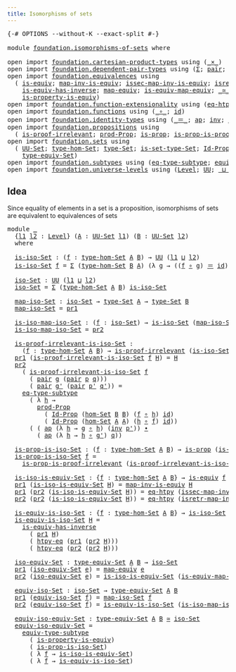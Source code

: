 ```yaml
---
title: Isomorphisms of sets
---
```


<pre class="Agda"><a id="46" class="Symbol">{-#</a> <a id="50" class="Keyword">OPTIONS</a> <a id="58" class="Pragma">--without-K</a> <a id="70" class="Pragma">--exact-split</a> <a id="84" class="Symbol">#-}</a>

<a id="89" class="Keyword">module</a> <a id="96" href="foundation.isomorphisms-of-sets.html" class="Module">foundation.isomorphisms-of-sets</a> <a id="128" class="Keyword">where</a>

<a id="135" class="Keyword">open</a> <a id="140" class="Keyword">import</a> <a id="147" href="foundation.cartesian-product-types.html" class="Module">foundation.cartesian-product-types</a> <a id="182" class="Keyword">using</a> <a id="188" class="Symbol">(</a><a id="189" href="foundation-core.cartesian-product-types.html#590" class="Function Operator">_×_</a><a id="192" class="Symbol">)</a>
<a id="194" class="Keyword">open</a> <a id="199" class="Keyword">import</a> <a id="206" href="foundation.dependent-pair-types.html" class="Module">foundation.dependent-pair-types</a> <a id="238" class="Keyword">using</a> <a id="244" class="Symbol">(</a><a id="245" href="foundation-core.dependent-pair-types.html#515" class="Record">Σ</a><a id="246" class="Symbol">;</a> <a id="248" href="foundation-core.dependent-pair-types.html#588" class="InductiveConstructor">pair</a><a id="252" class="Symbol">;</a> <a id="254" href="foundation-core.dependent-pair-types.html#605" class="Field">pr1</a><a id="257" class="Symbol">;</a> <a id="259" href="foundation-core.dependent-pair-types.html#617" class="Field">pr2</a><a id="262" class="Symbol">)</a>
<a id="264" class="Keyword">open</a> <a id="269" class="Keyword">import</a> <a id="276" href="foundation.equivalences.html" class="Module">foundation.equivalences</a> <a id="300" class="Keyword">using</a>
  <a id="308" class="Symbol">(</a> <a id="310" href="foundation-core.equivalences.html#1556" class="Function">is-equiv</a><a id="318" class="Symbol">;</a> <a id="320" href="foundation-core.equivalences.html#4187" class="Function">map-inv-is-equiv</a><a id="336" class="Symbol">;</a> <a id="338" href="foundation-core.equivalences.html#4265" class="Function">issec-map-inv-is-equiv</a><a id="360" class="Symbol">;</a> <a id="362" href="foundation-core.equivalences.html#4395" class="Function">isretr-map-inv-is-equiv</a><a id="385" class="Symbol">;</a>
    <a id="391" href="foundation-core.equivalences.html#3013" class="Function">is-equiv-has-inverse</a><a id="411" class="Symbol">;</a> <a id="413" href="foundation-core.equivalences.html#1821" class="Function">map-equiv</a><a id="422" class="Symbol">;</a> <a id="424" href="foundation-core.equivalences.html#1876" class="Function">is-equiv-map-equiv</a><a id="442" class="Symbol">;</a> <a id="444" href="foundation-core.equivalences.html#1621" class="Function Operator">_≃_</a><a id="447" class="Symbol">;</a>
    <a id="453" href="foundation.equivalences.html#11306" class="Function">is-property-is-equiv</a><a id="473" class="Symbol">)</a>
<a id="475" class="Keyword">open</a> <a id="480" class="Keyword">import</a> <a id="487" href="foundation.function-extensionality.html" class="Module">foundation.function-extensionality</a> <a id="522" class="Keyword">using</a> <a id="528" class="Symbol">(</a><a id="529" href="foundation-core.function-extensionality.html#1463" class="Function">eq-htpy</a><a id="536" class="Symbol">;</a> <a id="538" href="foundation-core.function-extensionality.html#965" class="Function">htpy-eq</a><a id="545" class="Symbol">)</a>
<a id="547" class="Keyword">open</a> <a id="552" class="Keyword">import</a> <a id="559" href="foundation.functions.html" class="Module">foundation.functions</a> <a id="580" class="Keyword">using</a> <a id="586" class="Symbol">(</a><a id="587" href="foundation-core.functions.html#420" class="Function Operator">_∘_</a><a id="590" class="Symbol">;</a> <a id="592" href="foundation-core.functions.html#322" class="Function">id</a><a id="594" class="Symbol">)</a>
<a id="596" class="Keyword">open</a> <a id="601" class="Keyword">import</a> <a id="608" href="foundation.identity-types.html" class="Module">foundation.identity-types</a> <a id="634" class="Keyword">using</a> <a id="640" class="Symbol">(</a><a id="641" href="foundation-core.identity-types.html#1865" class="Function Operator">_＝_</a><a id="644" class="Symbol">;</a> <a id="646" href="foundation-core.identity-types.html#4003" class="Function">ap</a><a id="648" class="Symbol">;</a> <a id="650" href="foundation-core.identity-types.html#2729" class="Function">inv</a><a id="653" class="Symbol">;</a> <a id="655" href="foundation-core.identity-types.html#2425" class="Function Operator">_∙_</a><a id="658" class="Symbol">)</a>
<a id="660" class="Keyword">open</a> <a id="665" class="Keyword">import</a> <a id="672" href="foundation.propositions.html" class="Module">foundation.propositions</a> <a id="696" class="Keyword">using</a>
  <a id="704" class="Symbol">(</a> <a id="706" href="foundation-core.propositions.html#2278" class="Function">is-proof-irrelevant</a><a id="725" class="Symbol">;</a> <a id="727" href="foundation-core.propositions.html#5874" class="Function">prod-Prop</a><a id="736" class="Symbol">;</a> <a id="738" href="foundation-core.propositions.html#1309" class="Function">is-prop</a><a id="745" class="Symbol">;</a> <a id="747" href="foundation-core.propositions.html#3220" class="Function">is-prop-is-proof-irrelevant</a><a id="774" class="Symbol">)</a>
<a id="776" class="Keyword">open</a> <a id="781" class="Keyword">import</a> <a id="788" href="foundation.sets.html" class="Module">foundation.sets</a> <a id="804" class="Keyword">using</a>
  <a id="812" class="Symbol">(</a> <a id="814" href="foundation-core.sets.html#1190" class="Function">UU-Set</a><a id="820" class="Symbol">;</a> <a id="822" href="foundation.sets.html#4051" class="Function">type-hom-Set</a><a id="834" class="Symbol">;</a> <a id="836" href="foundation-core.sets.html#1304" class="Function">type-Set</a><a id="844" class="Symbol">;</a> <a id="846" href="foundation-core.sets.html#1355" class="Function">is-set-type-Set</a><a id="861" class="Symbol">;</a> <a id="863" href="foundation-core.sets.html#1420" class="Function">Id-Prop</a><a id="870" class="Symbol">;</a> <a id="872" href="foundation.sets.html#4337" class="Function">hom-Set</a><a id="879" class="Symbol">;</a>
    <a id="885" href="foundation.sets.html#4972" class="Function">type-equiv-Set</a><a id="899" class="Symbol">)</a>
<a id="901" class="Keyword">open</a> <a id="906" class="Keyword">import</a> <a id="913" href="foundation.subtypes.html" class="Module">foundation.subtypes</a> <a id="933" class="Keyword">using</a> <a id="939" class="Symbol">(</a><a id="940" href="foundation-core.subtypes.html#3455" class="Function">eq-type-subtype</a><a id="955" class="Symbol">;</a> <a id="957" href="foundation-core.subtypes.html#6136" class="Function">equiv-type-subtype</a><a id="975" class="Symbol">)</a>
<a id="977" class="Keyword">open</a> <a id="982" class="Keyword">import</a> <a id="989" href="foundation.universe-levels.html" class="Module">foundation.universe-levels</a> <a id="1016" class="Keyword">using</a> <a id="1022" class="Symbol">(</a><a id="1023" href="Agda.Primitive.html#597" class="Postulate">Level</a><a id="1028" class="Symbol">;</a> <a id="1030" href="foundation-core.universe-levels.html#235" class="Primitive">UU</a><a id="1032" class="Symbol">;</a> <a id="1034" href="Agda.Primitive.html#810" class="Primitive Operator">_⊔_</a><a id="1037" class="Symbol">)</a>
</pre>
## Idea

Since equality of elements in a set is a proposition, isomorphisms of sets are equivalent to equivalences of sets

<pre class="Agda"><a id="1176" class="Keyword">module</a> <a id="1183" href="foundation.isomorphisms-of-sets.html#1183" class="Module">_</a>
  <a id="1187" class="Symbol">{</a><a id="1188" href="foundation.isomorphisms-of-sets.html#1188" class="Bound">l1</a> <a id="1191" href="foundation.isomorphisms-of-sets.html#1191" class="Bound">l2</a> <a id="1194" class="Symbol">:</a> <a id="1196" href="Agda.Primitive.html#597" class="Postulate">Level</a><a id="1201" class="Symbol">}</a> <a id="1203" class="Symbol">(</a><a id="1204" href="foundation.isomorphisms-of-sets.html#1204" class="Bound">A</a> <a id="1206" class="Symbol">:</a> <a id="1208" href="foundation-core.sets.html#1190" class="Function">UU-Set</a> <a id="1215" href="foundation.isomorphisms-of-sets.html#1188" class="Bound">l1</a><a id="1217" class="Symbol">)</a> <a id="1219" class="Symbol">(</a><a id="1220" href="foundation.isomorphisms-of-sets.html#1220" class="Bound">B</a> <a id="1222" class="Symbol">:</a> <a id="1224" href="foundation-core.sets.html#1190" class="Function">UU-Set</a> <a id="1231" href="foundation.isomorphisms-of-sets.html#1191" class="Bound">l2</a><a id="1233" class="Symbol">)</a>
  <a id="1237" class="Keyword">where</a>

  <a id="1246" href="foundation.isomorphisms-of-sets.html#1246" class="Function">is-iso-Set</a> <a id="1257" class="Symbol">:</a> <a id="1259" class="Symbol">(</a><a id="1260" href="foundation.isomorphisms-of-sets.html#1260" class="Bound">f</a> <a id="1262" class="Symbol">:</a> <a id="1264" href="foundation.sets.html#4051" class="Function">type-hom-Set</a> <a id="1277" href="foundation.isomorphisms-of-sets.html#1204" class="Bound">A</a> <a id="1279" href="foundation.isomorphisms-of-sets.html#1220" class="Bound">B</a><a id="1280" class="Symbol">)</a> <a id="1282" class="Symbol">→</a> <a id="1284" href="foundation-core.universe-levels.html#235" class="Primitive">UU</a> <a id="1287" class="Symbol">(</a><a id="1288" href="foundation.isomorphisms-of-sets.html#1188" class="Bound">l1</a> <a id="1291" href="Agda.Primitive.html#810" class="Primitive Operator">⊔</a> <a id="1293" href="foundation.isomorphisms-of-sets.html#1191" class="Bound">l2</a><a id="1295" class="Symbol">)</a>
  <a id="1299" href="foundation.isomorphisms-of-sets.html#1246" class="Function">is-iso-Set</a> <a id="1310" href="foundation.isomorphisms-of-sets.html#1310" class="Bound">f</a> <a id="1312" class="Symbol">=</a> <a id="1314" href="foundation-core.dependent-pair-types.html#515" class="Record">Σ</a> <a id="1316" class="Symbol">(</a><a id="1317" href="foundation.sets.html#4051" class="Function">type-hom-Set</a> <a id="1330" href="foundation.isomorphisms-of-sets.html#1220" class="Bound">B</a> <a id="1332" href="foundation.isomorphisms-of-sets.html#1204" class="Bound">A</a><a id="1333" class="Symbol">)</a> <a id="1335" class="Symbol">(λ</a> <a id="1338" href="foundation.isomorphisms-of-sets.html#1338" class="Bound">g</a> <a id="1340" class="Symbol">→</a> <a id="1342" class="Symbol">((</a><a id="1344" href="foundation.isomorphisms-of-sets.html#1310" class="Bound">f</a> <a id="1346" href="foundation-core.functions.html#420" class="Function Operator">∘</a> <a id="1348" href="foundation.isomorphisms-of-sets.html#1338" class="Bound">g</a><a id="1349" class="Symbol">)</a> <a id="1351" href="foundation-core.identity-types.html#1865" class="Function Operator">＝</a> <a id="1353" href="foundation-core.functions.html#322" class="Function">id</a><a id="1355" class="Symbol">)</a> <a id="1357" href="foundation-core.cartesian-product-types.html#590" class="Function Operator">×</a> <a id="1359" class="Symbol">((</a><a id="1361" href="foundation.isomorphisms-of-sets.html#1338" class="Bound">g</a> <a id="1363" href="foundation-core.functions.html#420" class="Function Operator">∘</a> <a id="1365" href="foundation.isomorphisms-of-sets.html#1310" class="Bound">f</a><a id="1366" class="Symbol">)</a> <a id="1368" href="foundation-core.identity-types.html#1865" class="Function Operator">＝</a> <a id="1370" href="foundation-core.functions.html#322" class="Function">id</a><a id="1372" class="Symbol">))</a>

  <a id="1378" href="foundation.isomorphisms-of-sets.html#1378" class="Function">iso-Set</a> <a id="1386" class="Symbol">:</a> <a id="1388" href="foundation-core.universe-levels.html#235" class="Primitive">UU</a> <a id="1391" class="Symbol">(</a><a id="1392" href="foundation.isomorphisms-of-sets.html#1188" class="Bound">l1</a> <a id="1395" href="Agda.Primitive.html#810" class="Primitive Operator">⊔</a> <a id="1397" href="foundation.isomorphisms-of-sets.html#1191" class="Bound">l2</a><a id="1399" class="Symbol">)</a>
  <a id="1403" href="foundation.isomorphisms-of-sets.html#1378" class="Function">iso-Set</a> <a id="1411" class="Symbol">=</a> <a id="1413" href="foundation-core.dependent-pair-types.html#515" class="Record">Σ</a> <a id="1415" class="Symbol">(</a><a id="1416" href="foundation.sets.html#4051" class="Function">type-hom-Set</a> <a id="1429" href="foundation.isomorphisms-of-sets.html#1204" class="Bound">A</a> <a id="1431" href="foundation.isomorphisms-of-sets.html#1220" class="Bound">B</a><a id="1432" class="Symbol">)</a> <a id="1434" href="foundation.isomorphisms-of-sets.html#1246" class="Function">is-iso-Set</a>

  <a id="1448" href="foundation.isomorphisms-of-sets.html#1448" class="Function">map-iso-Set</a> <a id="1460" class="Symbol">:</a> <a id="1462" href="foundation.isomorphisms-of-sets.html#1378" class="Function">iso-Set</a> <a id="1470" class="Symbol">→</a> <a id="1472" href="foundation-core.sets.html#1304" class="Function">type-Set</a> <a id="1481" href="foundation.isomorphisms-of-sets.html#1204" class="Bound">A</a> <a id="1483" class="Symbol">→</a> <a id="1485" href="foundation-core.sets.html#1304" class="Function">type-Set</a> <a id="1494" href="foundation.isomorphisms-of-sets.html#1220" class="Bound">B</a>
  <a id="1498" href="foundation.isomorphisms-of-sets.html#1448" class="Function">map-iso-Set</a> <a id="1510" class="Symbol">=</a> <a id="1512" href="foundation-core.dependent-pair-types.html#605" class="Field">pr1</a>

  <a id="1519" href="foundation.isomorphisms-of-sets.html#1519" class="Function">is-iso-map-iso-Set</a> <a id="1538" class="Symbol">:</a> <a id="1540" class="Symbol">(</a><a id="1541" href="foundation.isomorphisms-of-sets.html#1541" class="Bound">f</a> <a id="1543" class="Symbol">:</a> <a id="1545" href="foundation.isomorphisms-of-sets.html#1378" class="Function">iso-Set</a><a id="1552" class="Symbol">)</a> <a id="1554" class="Symbol">→</a> <a id="1556" href="foundation.isomorphisms-of-sets.html#1246" class="Function">is-iso-Set</a> <a id="1567" class="Symbol">(</a><a id="1568" href="foundation.isomorphisms-of-sets.html#1448" class="Function">map-iso-Set</a> <a id="1580" href="foundation.isomorphisms-of-sets.html#1541" class="Bound">f</a><a id="1581" class="Symbol">)</a>
  <a id="1585" href="foundation.isomorphisms-of-sets.html#1519" class="Function">is-iso-map-iso-Set</a> <a id="1604" class="Symbol">=</a> <a id="1606" href="foundation-core.dependent-pair-types.html#617" class="Field">pr2</a>

  <a id="1613" href="foundation.isomorphisms-of-sets.html#1613" class="Function">is-proof-irrelevant-is-iso-Set</a> <a id="1644" class="Symbol">:</a>
    <a id="1650" class="Symbol">(</a><a id="1651" href="foundation.isomorphisms-of-sets.html#1651" class="Bound">f</a> <a id="1653" class="Symbol">:</a> <a id="1655" href="foundation.sets.html#4051" class="Function">type-hom-Set</a> <a id="1668" href="foundation.isomorphisms-of-sets.html#1204" class="Bound">A</a> <a id="1670" href="foundation.isomorphisms-of-sets.html#1220" class="Bound">B</a><a id="1671" class="Symbol">)</a> <a id="1673" class="Symbol">→</a> <a id="1675" href="foundation-core.propositions.html#2278" class="Function">is-proof-irrelevant</a> <a id="1695" class="Symbol">(</a><a id="1696" href="foundation.isomorphisms-of-sets.html#1246" class="Function">is-iso-Set</a> <a id="1707" href="foundation.isomorphisms-of-sets.html#1651" class="Bound">f</a><a id="1708" class="Symbol">)</a>
  <a id="1712" href="foundation-core.dependent-pair-types.html#605" class="Field">pr1</a> <a id="1716" class="Symbol">(</a><a id="1717" href="foundation.isomorphisms-of-sets.html#1613" class="Function">is-proof-irrelevant-is-iso-Set</a> <a id="1748" href="foundation.isomorphisms-of-sets.html#1748" class="Bound">f</a> <a id="1750" href="foundation.isomorphisms-of-sets.html#1750" class="Bound">H</a><a id="1751" class="Symbol">)</a> <a id="1753" class="Symbol">=</a> <a id="1755" href="foundation.isomorphisms-of-sets.html#1750" class="Bound">H</a>
  <a id="1759" href="foundation-core.dependent-pair-types.html#617" class="Field">pr2</a>
    <a id="1767" class="Symbol">(</a> <a id="1769" href="foundation.isomorphisms-of-sets.html#1613" class="Function">is-proof-irrelevant-is-iso-Set</a> <a id="1800" href="foundation.isomorphisms-of-sets.html#1800" class="Bound">f</a>
      <a id="1808" class="Symbol">(</a> <a id="1810" href="foundation-core.dependent-pair-types.html#588" class="InductiveConstructor">pair</a> <a id="1815" href="foundation.isomorphisms-of-sets.html#1815" class="Bound">g</a> <a id="1817" class="Symbol">(</a><a id="1818" href="foundation-core.dependent-pair-types.html#588" class="InductiveConstructor">pair</a> <a id="1823" href="foundation.isomorphisms-of-sets.html#1823" class="Bound">p</a> <a id="1825" href="foundation.isomorphisms-of-sets.html#1825" class="Bound">q</a><a id="1826" class="Symbol">)))</a>
      <a id="1836" class="Symbol">(</a> <a id="1838" href="foundation-core.dependent-pair-types.html#588" class="InductiveConstructor">pair</a> <a id="1843" href="foundation.isomorphisms-of-sets.html#1843" class="Bound">g&#39;</a> <a id="1846" class="Symbol">(</a><a id="1847" href="foundation-core.dependent-pair-types.html#588" class="InductiveConstructor">pair</a> <a id="1852" href="foundation.isomorphisms-of-sets.html#1852" class="Bound">p&#39;</a> <a id="1855" href="foundation.isomorphisms-of-sets.html#1855" class="Bound">q&#39;</a><a id="1857" class="Symbol">))</a> <a id="1860" class="Symbol">=</a>
    <a id="1866" href="foundation-core.subtypes.html#3455" class="Function">eq-type-subtype</a>
      <a id="1888" class="Symbol">(</a> <a id="1890" class="Symbol">λ</a> <a id="1892" href="foundation.isomorphisms-of-sets.html#1892" class="Bound">h</a> <a id="1894" class="Symbol">→</a>
        <a id="1904" href="foundation-core.propositions.html#5874" class="Function">prod-Prop</a>
          <a id="1924" class="Symbol">(</a> <a id="1926" href="foundation-core.sets.html#1420" class="Function">Id-Prop</a> <a id="1934" class="Symbol">(</a><a id="1935" href="foundation.sets.html#4337" class="Function">hom-Set</a> <a id="1943" href="foundation.isomorphisms-of-sets.html#1220" class="Bound">B</a> <a id="1945" href="foundation.isomorphisms-of-sets.html#1220" class="Bound">B</a><a id="1946" class="Symbol">)</a> <a id="1948" class="Symbol">(</a><a id="1949" href="foundation.isomorphisms-of-sets.html#1800" class="Bound">f</a> <a id="1951" href="foundation-core.functions.html#420" class="Function Operator">∘</a> <a id="1953" href="foundation.isomorphisms-of-sets.html#1892" class="Bound">h</a><a id="1954" class="Symbol">)</a> <a id="1956" href="foundation-core.functions.html#322" class="Function">id</a><a id="1958" class="Symbol">)</a>
          <a id="1970" class="Symbol">(</a> <a id="1972" href="foundation-core.sets.html#1420" class="Function">Id-Prop</a> <a id="1980" class="Symbol">(</a><a id="1981" href="foundation.sets.html#4337" class="Function">hom-Set</a> <a id="1989" href="foundation.isomorphisms-of-sets.html#1204" class="Bound">A</a> <a id="1991" href="foundation.isomorphisms-of-sets.html#1204" class="Bound">A</a><a id="1992" class="Symbol">)</a> <a id="1994" class="Symbol">(</a><a id="1995" href="foundation.isomorphisms-of-sets.html#1892" class="Bound">h</a> <a id="1997" href="foundation-core.functions.html#420" class="Function Operator">∘</a> <a id="1999" href="foundation.isomorphisms-of-sets.html#1800" class="Bound">f</a><a id="2000" class="Symbol">)</a> <a id="2002" href="foundation-core.functions.html#322" class="Function">id</a><a id="2004" class="Symbol">))</a>
      <a id="2013" class="Symbol">(</a> <a id="2015" class="Symbol">(</a> <a id="2017" href="foundation-core.identity-types.html#4003" class="Function">ap</a> <a id="2020" class="Symbol">(λ</a> <a id="2023" href="foundation.isomorphisms-of-sets.html#2023" class="Bound">h</a> <a id="2025" class="Symbol">→</a> <a id="2027" href="foundation.isomorphisms-of-sets.html#1815" class="Bound">g</a> <a id="2029" href="foundation-core.functions.html#420" class="Function Operator">∘</a> <a id="2031" href="foundation.isomorphisms-of-sets.html#2023" class="Bound">h</a><a id="2032" class="Symbol">)</a> <a id="2034" class="Symbol">(</a><a id="2035" href="foundation-core.identity-types.html#2729" class="Function">inv</a> <a id="2039" href="foundation.isomorphisms-of-sets.html#1852" class="Bound">p&#39;</a><a id="2041" class="Symbol">))</a> <a id="2044" href="foundation-core.identity-types.html#2425" class="Function Operator">∙</a>
        <a id="2054" class="Symbol">(</a> <a id="2056" href="foundation-core.identity-types.html#4003" class="Function">ap</a> <a id="2059" class="Symbol">(λ</a> <a id="2062" href="foundation.isomorphisms-of-sets.html#2062" class="Bound">h</a> <a id="2064" class="Symbol">→</a> <a id="2066" href="foundation.isomorphisms-of-sets.html#2062" class="Bound">h</a> <a id="2068" href="foundation-core.functions.html#420" class="Function Operator">∘</a> <a id="2070" href="foundation.isomorphisms-of-sets.html#1843" class="Bound">g&#39;</a><a id="2072" class="Symbol">)</a> <a id="2074" href="foundation.isomorphisms-of-sets.html#1825" class="Bound">q</a><a id="2075" class="Symbol">))</a>

  <a id="2081" href="foundation.isomorphisms-of-sets.html#2081" class="Function">is-prop-is-iso-Set</a> <a id="2100" class="Symbol">:</a> <a id="2102" class="Symbol">(</a><a id="2103" href="foundation.isomorphisms-of-sets.html#2103" class="Bound">f</a> <a id="2105" class="Symbol">:</a> <a id="2107" href="foundation.sets.html#4051" class="Function">type-hom-Set</a> <a id="2120" href="foundation.isomorphisms-of-sets.html#1204" class="Bound">A</a> <a id="2122" href="foundation.isomorphisms-of-sets.html#1220" class="Bound">B</a><a id="2123" class="Symbol">)</a> <a id="2125" class="Symbol">→</a> <a id="2127" href="foundation-core.propositions.html#1309" class="Function">is-prop</a> <a id="2135" class="Symbol">(</a><a id="2136" href="foundation.isomorphisms-of-sets.html#1246" class="Function">is-iso-Set</a> <a id="2147" href="foundation.isomorphisms-of-sets.html#2103" class="Bound">f</a><a id="2148" class="Symbol">)</a>
  <a id="2152" href="foundation.isomorphisms-of-sets.html#2081" class="Function">is-prop-is-iso-Set</a> <a id="2171" href="foundation.isomorphisms-of-sets.html#2171" class="Bound">f</a> <a id="2173" class="Symbol">=</a>
    <a id="2179" href="foundation-core.propositions.html#3220" class="Function">is-prop-is-proof-irrelevant</a> <a id="2207" class="Symbol">(</a><a id="2208" href="foundation.isomorphisms-of-sets.html#1613" class="Function">is-proof-irrelevant-is-iso-Set</a> <a id="2239" href="foundation.isomorphisms-of-sets.html#2171" class="Bound">f</a><a id="2240" class="Symbol">)</a>

  <a id="2245" href="foundation.isomorphisms-of-sets.html#2245" class="Function">is-iso-is-equiv-Set</a> <a id="2265" class="Symbol">:</a> <a id="2267" class="Symbol">{</a><a id="2268" href="foundation.isomorphisms-of-sets.html#2268" class="Bound">f</a> <a id="2270" class="Symbol">:</a> <a id="2272" href="foundation.sets.html#4051" class="Function">type-hom-Set</a> <a id="2285" href="foundation.isomorphisms-of-sets.html#1204" class="Bound">A</a> <a id="2287" href="foundation.isomorphisms-of-sets.html#1220" class="Bound">B</a><a id="2288" class="Symbol">}</a> <a id="2290" class="Symbol">→</a> <a id="2292" href="foundation-core.equivalences.html#1556" class="Function">is-equiv</a> <a id="2301" href="foundation.isomorphisms-of-sets.html#2268" class="Bound">f</a> <a id="2303" class="Symbol">→</a> <a id="2305" href="foundation.isomorphisms-of-sets.html#1246" class="Function">is-iso-Set</a> <a id="2316" href="foundation.isomorphisms-of-sets.html#2268" class="Bound">f</a>
  <a id="2320" href="foundation-core.dependent-pair-types.html#605" class="Field">pr1</a> <a id="2324" class="Symbol">(</a><a id="2325" href="foundation.isomorphisms-of-sets.html#2245" class="Function">is-iso-is-equiv-Set</a> <a id="2345" href="foundation.isomorphisms-of-sets.html#2345" class="Bound">H</a><a id="2346" class="Symbol">)</a> <a id="2348" class="Symbol">=</a> <a id="2350" href="foundation-core.equivalences.html#4187" class="Function">map-inv-is-equiv</a> <a id="2367" href="foundation.isomorphisms-of-sets.html#2345" class="Bound">H</a>
  <a id="2371" href="foundation-core.dependent-pair-types.html#605" class="Field">pr1</a> <a id="2375" class="Symbol">(</a><a id="2376" href="foundation-core.dependent-pair-types.html#617" class="Field">pr2</a> <a id="2380" class="Symbol">(</a><a id="2381" href="foundation.isomorphisms-of-sets.html#2245" class="Function">is-iso-is-equiv-Set</a> <a id="2401" href="foundation.isomorphisms-of-sets.html#2401" class="Bound">H</a><a id="2402" class="Symbol">))</a> <a id="2405" class="Symbol">=</a> <a id="2407" href="foundation-core.function-extensionality.html#1463" class="Function">eq-htpy</a> <a id="2415" class="Symbol">(</a><a id="2416" href="foundation-core.equivalences.html#4265" class="Function">issec-map-inv-is-equiv</a> <a id="2439" href="foundation.isomorphisms-of-sets.html#2401" class="Bound">H</a><a id="2440" class="Symbol">)</a>
  <a id="2444" href="foundation-core.dependent-pair-types.html#617" class="Field">pr2</a> <a id="2448" class="Symbol">(</a><a id="2449" href="foundation-core.dependent-pair-types.html#617" class="Field">pr2</a> <a id="2453" class="Symbol">(</a><a id="2454" href="foundation.isomorphisms-of-sets.html#2245" class="Function">is-iso-is-equiv-Set</a> <a id="2474" href="foundation.isomorphisms-of-sets.html#2474" class="Bound">H</a><a id="2475" class="Symbol">))</a> <a id="2478" class="Symbol">=</a> <a id="2480" href="foundation-core.function-extensionality.html#1463" class="Function">eq-htpy</a> <a id="2488" class="Symbol">(</a><a id="2489" href="foundation-core.equivalences.html#4395" class="Function">isretr-map-inv-is-equiv</a> <a id="2513" href="foundation.isomorphisms-of-sets.html#2474" class="Bound">H</a><a id="2514" class="Symbol">)</a>

  <a id="2519" href="foundation.isomorphisms-of-sets.html#2519" class="Function">is-equiv-is-iso-Set</a> <a id="2539" class="Symbol">:</a> <a id="2541" class="Symbol">{</a><a id="2542" href="foundation.isomorphisms-of-sets.html#2542" class="Bound">f</a> <a id="2544" class="Symbol">:</a> <a id="2546" href="foundation.sets.html#4051" class="Function">type-hom-Set</a> <a id="2559" href="foundation.isomorphisms-of-sets.html#1204" class="Bound">A</a> <a id="2561" href="foundation.isomorphisms-of-sets.html#1220" class="Bound">B</a><a id="2562" class="Symbol">}</a> <a id="2564" class="Symbol">→</a> <a id="2566" href="foundation.isomorphisms-of-sets.html#1246" class="Function">is-iso-Set</a> <a id="2577" href="foundation.isomorphisms-of-sets.html#2542" class="Bound">f</a> <a id="2579" class="Symbol">→</a> <a id="2581" href="foundation-core.equivalences.html#1556" class="Function">is-equiv</a> <a id="2590" href="foundation.isomorphisms-of-sets.html#2542" class="Bound">f</a>
  <a id="2594" href="foundation.isomorphisms-of-sets.html#2519" class="Function">is-equiv-is-iso-Set</a> <a id="2614" href="foundation.isomorphisms-of-sets.html#2614" class="Bound">H</a> <a id="2616" class="Symbol">=</a>
    <a id="2622" href="foundation-core.equivalences.html#3013" class="Function">is-equiv-has-inverse</a>
      <a id="2649" class="Symbol">(</a> <a id="2651" href="foundation-core.dependent-pair-types.html#605" class="Field">pr1</a> <a id="2655" href="foundation.isomorphisms-of-sets.html#2614" class="Bound">H</a><a id="2656" class="Symbol">)</a>
      <a id="2664" class="Symbol">(</a> <a id="2666" href="foundation-core.function-extensionality.html#965" class="Function">htpy-eq</a> <a id="2674" class="Symbol">(</a><a id="2675" href="foundation-core.dependent-pair-types.html#605" class="Field">pr1</a> <a id="2679" class="Symbol">(</a><a id="2680" href="foundation-core.dependent-pair-types.html#617" class="Field">pr2</a> <a id="2684" href="foundation.isomorphisms-of-sets.html#2614" class="Bound">H</a><a id="2685" class="Symbol">)))</a>
      <a id="2695" class="Symbol">(</a> <a id="2697" href="foundation-core.function-extensionality.html#965" class="Function">htpy-eq</a> <a id="2705" class="Symbol">(</a><a id="2706" href="foundation-core.dependent-pair-types.html#617" class="Field">pr2</a> <a id="2710" class="Symbol">(</a><a id="2711" href="foundation-core.dependent-pair-types.html#617" class="Field">pr2</a> <a id="2715" href="foundation.isomorphisms-of-sets.html#2614" class="Bound">H</a><a id="2716" class="Symbol">)))</a>

  <a id="2723" href="foundation.isomorphisms-of-sets.html#2723" class="Function">iso-equiv-Set</a> <a id="2737" class="Symbol">:</a> <a id="2739" href="foundation.sets.html#4972" class="Function">type-equiv-Set</a> <a id="2754" href="foundation.isomorphisms-of-sets.html#1204" class="Bound">A</a> <a id="2756" href="foundation.isomorphisms-of-sets.html#1220" class="Bound">B</a> <a id="2758" class="Symbol">→</a> <a id="2760" href="foundation.isomorphisms-of-sets.html#1378" class="Function">iso-Set</a>
  <a id="2770" href="foundation-core.dependent-pair-types.html#605" class="Field">pr1</a> <a id="2774" class="Symbol">(</a><a id="2775" href="foundation.isomorphisms-of-sets.html#2723" class="Function">iso-equiv-Set</a> <a id="2789" href="foundation.isomorphisms-of-sets.html#2789" class="Bound">e</a><a id="2790" class="Symbol">)</a> <a id="2792" class="Symbol">=</a> <a id="2794" href="foundation-core.equivalences.html#1821" class="Function">map-equiv</a> <a id="2804" href="foundation.isomorphisms-of-sets.html#2789" class="Bound">e</a>
  <a id="2808" href="foundation-core.dependent-pair-types.html#617" class="Field">pr2</a> <a id="2812" class="Symbol">(</a><a id="2813" href="foundation.isomorphisms-of-sets.html#2723" class="Function">iso-equiv-Set</a> <a id="2827" href="foundation.isomorphisms-of-sets.html#2827" class="Bound">e</a><a id="2828" class="Symbol">)</a> <a id="2830" class="Symbol">=</a> <a id="2832" href="foundation.isomorphisms-of-sets.html#2245" class="Function">is-iso-is-equiv-Set</a> <a id="2852" class="Symbol">(</a><a id="2853" href="foundation-core.equivalences.html#1876" class="Function">is-equiv-map-equiv</a> <a id="2872" href="foundation.isomorphisms-of-sets.html#2827" class="Bound">e</a><a id="2873" class="Symbol">)</a>

  <a id="2878" href="foundation.isomorphisms-of-sets.html#2878" class="Function">equiv-iso-Set</a> <a id="2892" class="Symbol">:</a> <a id="2894" href="foundation.isomorphisms-of-sets.html#1378" class="Function">iso-Set</a> <a id="2902" class="Symbol">→</a> <a id="2904" href="foundation.sets.html#4972" class="Function">type-equiv-Set</a> <a id="2919" href="foundation.isomorphisms-of-sets.html#1204" class="Bound">A</a> <a id="2921" href="foundation.isomorphisms-of-sets.html#1220" class="Bound">B</a>
  <a id="2925" href="foundation-core.dependent-pair-types.html#605" class="Field">pr1</a> <a id="2929" class="Symbol">(</a><a id="2930" href="foundation.isomorphisms-of-sets.html#2878" class="Function">equiv-iso-Set</a> <a id="2944" href="foundation.isomorphisms-of-sets.html#2944" class="Bound">f</a><a id="2945" class="Symbol">)</a> <a id="2947" class="Symbol">=</a> <a id="2949" href="foundation.isomorphisms-of-sets.html#1448" class="Function">map-iso-Set</a> <a id="2961" href="foundation.isomorphisms-of-sets.html#2944" class="Bound">f</a>
  <a id="2965" href="foundation-core.dependent-pair-types.html#617" class="Field">pr2</a> <a id="2969" class="Symbol">(</a><a id="2970" href="foundation.isomorphisms-of-sets.html#2878" class="Function">equiv-iso-Set</a> <a id="2984" href="foundation.isomorphisms-of-sets.html#2984" class="Bound">f</a><a id="2985" class="Symbol">)</a> <a id="2987" class="Symbol">=</a> <a id="2989" href="foundation.isomorphisms-of-sets.html#2519" class="Function">is-equiv-is-iso-Set</a> <a id="3009" class="Symbol">(</a><a id="3010" href="foundation.isomorphisms-of-sets.html#1519" class="Function">is-iso-map-iso-Set</a> <a id="3029" href="foundation.isomorphisms-of-sets.html#2984" class="Bound">f</a><a id="3030" class="Symbol">)</a>

  <a id="3035" href="foundation.isomorphisms-of-sets.html#3035" class="Function">equiv-iso-equiv-Set</a> <a id="3055" class="Symbol">:</a> <a id="3057" href="foundation.sets.html#4972" class="Function">type-equiv-Set</a> <a id="3072" href="foundation.isomorphisms-of-sets.html#1204" class="Bound">A</a> <a id="3074" href="foundation.isomorphisms-of-sets.html#1220" class="Bound">B</a> <a id="3076" href="foundation-core.equivalences.html#1621" class="Function Operator">≃</a> <a id="3078" href="foundation.isomorphisms-of-sets.html#1378" class="Function">iso-Set</a>
  <a id="3088" href="foundation.isomorphisms-of-sets.html#3035" class="Function">equiv-iso-equiv-Set</a> <a id="3108" class="Symbol">=</a>
    <a id="3114" href="foundation-core.subtypes.html#6136" class="Function">equiv-type-subtype</a>
      <a id="3139" class="Symbol">(</a> <a id="3141" href="foundation.equivalences.html#11306" class="Function">is-property-is-equiv</a><a id="3161" class="Symbol">)</a>
      <a id="3169" class="Symbol">(</a> <a id="3171" href="foundation.isomorphisms-of-sets.html#2081" class="Function">is-prop-is-iso-Set</a><a id="3189" class="Symbol">)</a>
      <a id="3197" class="Symbol">(</a> <a id="3199" class="Symbol">λ</a> <a id="3201" href="foundation.isomorphisms-of-sets.html#3201" class="Bound">f</a> <a id="3203" class="Symbol">→</a> <a id="3205" href="foundation.isomorphisms-of-sets.html#2245" class="Function">is-iso-is-equiv-Set</a><a id="3224" class="Symbol">)</a>
      <a id="3232" class="Symbol">(</a> <a id="3234" class="Symbol">λ</a> <a id="3236" href="foundation.isomorphisms-of-sets.html#3236" class="Bound">f</a> <a id="3238" class="Symbol">→</a> <a id="3240" href="foundation.isomorphisms-of-sets.html#2519" class="Function">is-equiv-is-iso-Set</a><a id="3259" class="Symbol">)</a>
</pre>